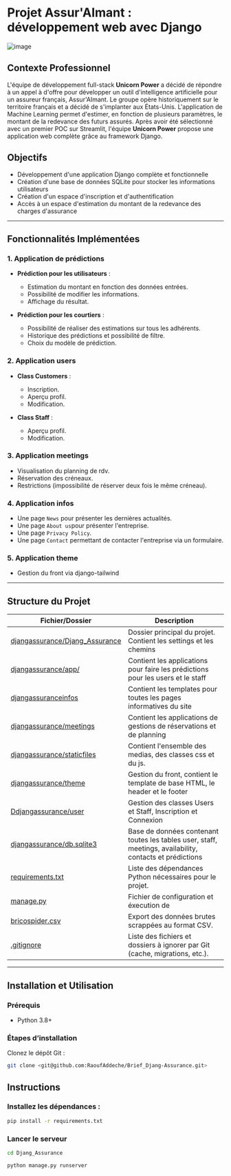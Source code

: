 # Projet Assur'AImant : développement web avec Django

![image](logo.jpg)


## Contexte Professionnel

L'équipe de développement full-stack **Unicorn Power** a décidé de répondre à un appel à d'offre pour développer un outil d'intelligence artificielle pour un assureur français, Assur'AImant. Le groupe opère historiquement sur le territoire français et a décidé de s'implanter aux États-Unis. L'application de Machine Learning permet d'estimer, en fonction de plusieurs paramètres, le montant de la redevance des futurs assurés.
Après avoir été sélectionné avec un premier POC sur Streamlit, l'équipe **Unicorn Power** propose une application web complète grâce au framework Django.


## Objectifs
- Développement d'une application Django complète et fonctionnelle
- Création d'une base de données SQLite pour stocker les informations utilisateurs
- Création d'un espace d'inscription et d'authentification
- Accès à un espace d'estimation du montant de la redevance des charges d'assurance

---

## Fonctionnalités Implémentées

### 1. Application de prédictions
- **Prédiction pour les utilisateurs** :
  - Estimation du montant en fonction des données entrées.
  - Possibilité de modifier les informations.
  - Affichage du résultat.

- **Prédiction pour les courtiers** :
  - Possibilité de réaliser des estimations sur tous les adhérents.
  - Historique des prédictions et possibilité de filtre.
  - Choix du modèle de prédiction.


### 2. Application users
- **Class Customers** :
  - Inscription.
  - Aperçu profil.
  - Modification.

- **Class Staff** :
  - Aperçu profil.
  - Modification.

### 3. Application meetings
- Visualisation du planning de rdv.
- Réservation des  créneaux.
- Restrictions (impossibilité de réserver deux fois le même créneau).

### 4. Application infos
- Une page `News` pour présenter les dernières actualités.
- Une page `About us`pour présenter l'entreprise.
- Une page `Privacy Policy`.
- Une page `Contact` permettant de contacter l'entreprise via un formulaire.

### 5. Application theme
- Gestion du front via django-tailwind


---



## Structure du Projet

| Fichier/Dossier              | Description                                                                 |
|------------------------------|-----------------------------------------------------------------------------|
| [djangassurance/Djang_Assurance](Djang_assurance)             | Dossier principal du projet. Contient les settings et les chemins                                               |
| [djangassurance/app/](djangassurance/app)      | Contient les applications pour faire les prédictions pour les users et le staff                     |
| [djangassuranceinfos](djangassurance/infos) | Contient les templates pour toutes les pages informatives du site                           |
| [djangassurance/meetings](djangassurance/meetings)    | Contient les applications de gestions de réservations et de planning                      |
| [djangassurance/staticfiles](djangassurance/staticfiles)      | Contient l'ensemble des medias, des classes css et du js.           |
| [djangassurance/theme](djangassurance/theme)   | Gestion du front, contient le template de base HTML, le header et le footer    |
| [Ddjangassurance/user](DJANGASSURANCE/user)  | Gestion des classes Users et Staff, Inscription et Connexion         |
| [djangassurance/db.sqlite3](DJANGASSURANCE/db.sqlite3)     | Base de données contenant toutes les tables user, staff, meetings, availability, contacts et prédictions                                      |
| [requirements.txt](requirements.txt)           | Liste des dépendances Python nécessaires pour le projet.                   |
| [manage.py](manage.py)                | Fichier de configuration et éxecution de                    |
| [bricospider.csv](bricospider.csv)           | Export des données brutes scrappées au format CSV.                                                           |
| [.gitignore](.gitignore)              | Liste des fichiers et dossiers à ignorer par Git (cache, migrations, etc.).      |


---

## Installation et Utilisation

### Prérequis
- Python 3.8+


### Étapes d’installation

Clonez le dépôt Git :

   ```bash
   git clone <git@github.com:RaoufAddeche/Brief_Djang-Assurance.git>
   ```

## Instructions

### Installez les dépendances :
```bash
pip install -r requirements.txt
```

### Lancer le serveur

```bash
cd Djang_Assurance

python manage.py runserver
```


